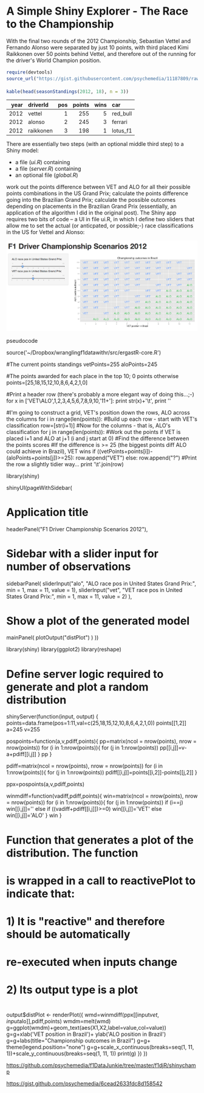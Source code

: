

A Simple Shiny Explorer - The Race to the Championship
========================================================

With the final two rounds of the 2012 Championship, Sebastian Vettel and Fernando Alonso were separated by just 10 points, with third placed Kimi Raikkonen over 50 points behind Vettel, and therefore out of the running for the driver's World Champion position.


```r
require(devtools)
source_url("https://gist.githubusercontent.com/psychemedia/11187809/raw/ergastR-core.R")

kable(head(seasonStandings(2012, 18), n = 3))
```

|  year|driverId   |  pos|  points|  wins|car       |
|-----:|:----------|----:|-------:|-----:|:---------|
|  2012|vettel     |    1|     255|     5|red_bull  |
|  2012|alonso     |    2|     245|     3|ferrari   |
|  2012|raikkonen  |    3|     198|     1|lotus_f1  |





There are essentially two steps (with an optional middle third step) to a Shiny model:

- a file (*ui.R*) containing  
- a file (*server.R*) containing
- an optional file (*global.R*) 





work out the points difference between VET and ALO for all their possible points combinations in the US Grand Prix;
calculate the points difference going into the Brazilian Grand Prix;
calculate the possible outcomes depending on placements in the Brazilian Grand Prix (essentially, an application of the algorithm I did in the original post).
The Shiny app requires two bits of code – a UI in file ui.R, in which I define two sliders that allow me to set the actual (or anticpated, or possible;-) race classifications in the US for Vettel and Alonso:

![Shiny app](shiny-f1driverchamp2012.png)

pseudocode

source('~/Dropbox/wranglingf1datawithr/src/ergastR-core.R')




#The current points standings
vetPoints=255
aloPoints=245
 
#The points awarded for each place in the top 10; 0 points otherwise
points=[25,18,15,12,10,8,6,4,2,1,0]
 
#Print a header row (there's probably a more elegant way of doing this...;-)
for x in ['VET\ALO',1,2,3,4,5,6,7,8,9,10,'11+']: print str(x)+'\t',
print ''
 
#I'm going to construct a grid, VET's position down the rows, ALO across the columns
for i in range(len(points)):
    #Build up each row - start with VET's classification
    row=[str(i+1)]
    #Now for the columns - that is, ALO's classification
    for j in range(len(points)):
        #Work out the points if VET is placed i+1  and ALO at j+1 (i and j start at 0)
        #Find the difference between the points scores
        #If the difference is >= 25 (the biggest points diff ALO could achieve in Brazil), VET wins
        if ((vetPoints+points[i])-(aloPoints+points[j])>=25):
            row.append("VET")
        else: row.append("?")
    #Print the row a slightly tidier way...
    print '\t'.join(row)
    
    
    
    
    
    
library(shiny)
 
shinyUI(pageWithSidebar(
   
  # Application title
  headerPanel("F1 Driver Championship Scenarios 2012"),
   
  # Sidebar with a slider input for number of observations
  sidebarPanel(
    sliderInput("alo", 
                "ALO race pos in United States Grand Prix:", 
                min = 1, 
                max = 11, 
                value = 1),
    sliderInput("vet", 
                "VET race pos in United States Grand Prix:", 
                min = 1, 
                max = 11, 
                value = 2)
  ),
   
  # Show a plot of the generated model
  mainPanel(
    plotOutput("distPlot")
  )
))







library(shiny)
library(ggplot2)
library(reshape)
 
# Define server logic required to generate and plot a random distribution
shinyServer(function(input, output) {
  points=data.frame(pos=1:11,val=c(25,18,15,12,10,8,6,4,2,1,0))
  points[[1,2]]
  a=245
  v=255
   
  pospoints=function(a,v,pdiff,points){
    pp=matrix(ncol = nrow(points), nrow = nrow(points))
    for (i in 1:nrow(points)){
      for (j in 1:nrow(points))
        pp[[i,j]]=v-a+pdiff[[i,j]]
    }
    pp
  }
   
  pdiff=matrix(ncol = nrow(points), nrow = nrow(points))
  for (i in 1:nrow(points)){
    for (j in 1:nrow(points))
      pdiff[[i,j]]=points[[i,2]]-points[[j,2]]
  }
   
  ppx=pospoints(a,v,pdiff,points)
   
  winmdiff=function(vadiff,pdiff,points){
    win=matrix(ncol = nrow(points), nrow = nrow(points))
    for (i in 1:nrow(points)){
      for (j in 1:nrow(points))
        if (i==j) win[[i,j]]=''
        else if ((vadiff+pdiff[[i,j]])>=0) win[[i,j]]='VET'
        else win[[i,j]]='ALO'
    }
    win
  }
   
  # Function that generates a plot of the distribution. The function
  # is wrapped in a call to reactivePlot to indicate that:
  #
  #  1) It is "reactive" and therefore should be automatically 
  #     re-executed when inputs change
  #  2) Its output type is a plot 
  #
  output$distPlot <- renderPlot({
    wmd=winmdiff(ppx[[input$vet,input$alo]],pdiff,points)
    wmdm=melt(wmd)
    g=ggplot(wmdm)+geom_text(aes(X1,X2,label=value,col=value))
    g=g+xlab('VET position in Brazil')+ ylab('ALO position in Brazil')
    g=g+labs(title="Championship outcomes in Brazil")
    g=g+ theme(legend.position="none")
    g=g+scale_x_continuous(breaks=seq(1, 11, 1))+scale_y_continuous(breaks=seq(1, 11, 1))
    print(g)
  })
})


https://github.com/psychemedia/f1DataJunkie/tree/master/f1djR/shinychamp

https://gist.github.com/psychemedia/6cead2633fdc8d158542
